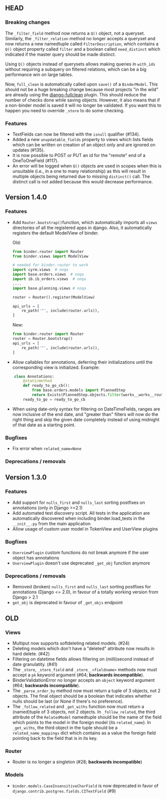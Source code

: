 ## HEAD

### Breaking changes

The `_filter_field` method now returns a `Q()` object, not a queryset.
Similarly, the `_filter_relation` method no longer accepts a queryset
and now returns a new namedtuple called `FilterDescription`, which
contains a `Q()` object property called `filter` and a boolean called
`need_distinct` which indicated if the master query should be made
distinct.

Using `Q()` objects instead of querysets allows making queries in
`with_ids` without requiring a subquery on filtered relations, which
can be a big performance win on large tables.

Now, `full_clean` is automatically called upon `save()` of a
`BinderModel`.  This should not be a huge breaking change because most
projects "in the wild" are already using the
[django-fullclean](https://github.com/fish-ball/django-fullclean)
plugin.  This should reduce the number of checks done while saving
objects.  However, it also means that if a non-binder model is saved
it will no longer be validated.  If you want this to happen you need
to override `_store` to do some checking.

### Features
- TextFields can now be filtered with the `isnull` qualifier (#134).
- Added a new `unupdatable_fields` property to views which lists
  fields which can be written on creation of an object only and are
  ignored on updates (#135).
- It is now possible to POST or PUT an id for the "remote" end of a
  OneToOneField (#117).
- An error will be logged when `Q()` objects are used in scopes when
  this is unsuitable (i.e., in a one to many relationship) as this
  will result in multiple objects being returned due to missing
  `distinct()` call.  The distinct call is not added because this
  would decrease performance.

## Version 1.4.0

### Features
- Add `Router.bootstrap()`function, which automatically imports all `views` directories of all the registered apps in django. Also, it automatically registers the default ModelView of binder.
  
  Old:
  
	```python
	from binder.router import Router
	from binder.views import ModelView
	
	# needed for binder.router to work
	import cyrm.views  # noqa
	import base.orders.views  # noqa
	import ib.ib_orders.views  # noqa
	....
	import base.planning.views # noqa
	
	router = Router().register(ModelView)
	
	api_urls = [
		re_path('^', include(router.urls)),
	]
	
	```
	
	New:
	```python
	from binder.router import Router
	router = Router.bootstrap()
	api_urls = [
		re_path('^', include(router.urls)),
	]
	```
	
- Allow callables for annotations, deferring their initializations until the corresponding view is initialized. Example:
```python
    class Annotations:
        @staticmethod
        def ready_to_go_cb():
            from base.orders.models import PlannedStep
            return Exists(PlannedStep.objects.filter(works__works__route=OuterRef('pk')))
        ready_to_go = ready_to_go_cb
```

- When using date-only syntax for filtering on DateTimeFields, ranges
  are now inclusive of the end date, and "greater than" filters will
  now do the right thing and skip the given date completely instead of
  using midnight of that date as a starting point.


### Bugfixes
- Fix error when `related_name=None`

### Deprecations / removals

## Version 1.3.0

### Features
- Add support for `nulls_first` and `nulls_last` sorting postfixes on annotations (only in Django >=2.1)
- Add automated test discovery script. All tests in the application are automatically discovered when including binder.load_tests in the `__init__.py` from the main application
- Allow usage of custom user model in TokenView and UserView plugins


### Bugfixes
- `UserviewPlugin` custom functions do not break anymore if the user object has annotations
- `UserviewPlugin` doesn't use deprecated `_get_obj` function anymore

### Deprecations / removals
- Removed (broken) `nulls_first` and `nulls_last` sorting postfixes for annotations (Django <= 2.0), in favour of a totally working version from Django > 2.1
- `get_obj` is deprecated in favour of `_get_objs` endpoint

## OLD

### Views

- Multiput now supports softdeleting related models. (#24)
- Deleting models which don't have a "deleted" attribute now results in hard delete. (#42)
- Filtering on datetime fields allows filtering on (milli)second instead of date granulatity. (#41)
- The `_store`, `_store_field` and `_store__<fieldname>` methods now must accept a `pk` keyword argument (#64; **backwards incompatible**).
- BinderValidationError no longer accepts an `object` keyword argument (#64; **backwards incompatible**).
- The `_parse_order_by` method now must return a tuple of 3 objects, not 2 objects.  The final object should be a boolean that indicates whether nulls should be last (or None if there's no preference).
- The `_follow_related` and `_get_withs` function now must return a (named)tuple of 3 objects, not 2 objects.  In `_follow_related`, the third attribute of the `RelatedModel` namedtuple should be the name of the field which points to the model in the foreign model (its `related_name`).  In `_get_withs`, the third object in the tuple should be a `related_name_mappings` dict which contains as a value the foreign field pointing back to the field that is in its key.

### Router

- Router is no longer a singleton (#28; **backwards incompatible**)

### Models

- `binder.models.CaseInsensitiveCharField` is now deprecated in favor of `django.contrib.postgres.fields.CITextField` (#9)
